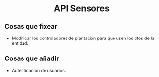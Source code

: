 <div>
    <h1 style="text-align: center;">API Sensores</h1>
</div>

## Cosas que fixear

-  Modificar los controladores de plantación para que usen los dtos de la entidad.

## Cosas que añadir

- Autenticación de usuarios.
